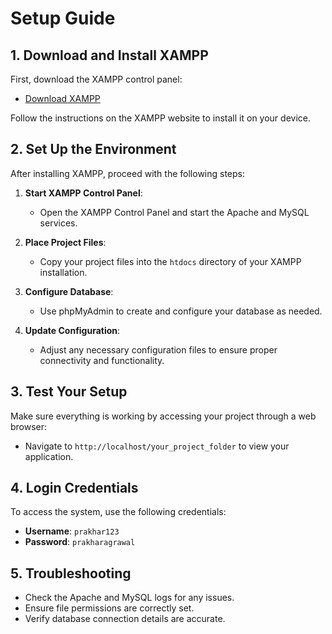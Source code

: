 # Setup Guide

## 1. Download and Install XAMPP

First, download the XAMPP control panel:

- [Download XAMPP](https://www.apachefriends.org/download.html)

Follow the instructions on the XAMPP website to install it on your device.

## 2. Set Up the Environment

After installing XAMPP, proceed with the following steps:

1. **Start XAMPP Control Panel**:
   - Open the XAMPP Control Panel and start the Apache and MySQL services.

2. **Place Project Files**:
   - Copy your project files into the `htdocs` directory of your XAMPP installation.

3. **Configure Database**:
   - Use phpMyAdmin to create and configure your database as needed.

4. **Update Configuration**:
   - Adjust any necessary configuration files to ensure proper connectivity and functionality.

## 3. Test Your Setup

Make sure everything is working by accessing your project through a web browser:

- Navigate to `http://localhost/your_project_folder` to view your application.

## 4. Login Credentials

To access the system, use the following credentials:

- **Username**: `prakhar123`
- **Password**: `prakharagrawal`

## 5. Troubleshooting

- Check the Apache and MySQL logs for any issues.
- Ensure file permissions are correctly set.
- Verify database connection details are accurate.

